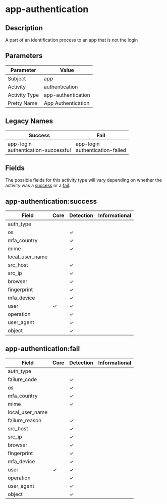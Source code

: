 app-authentication
==================

Description
-----------
A part of an identification process to an app that is not the login

Parameters
----------
| Parameter     | Value              |
| ------------- | ------------------ |
| Subject       | app                |
| Activity      | authentication     |
| Activity Type | app-authentication |
| Pretty Name   | App Authentication |

Legacy Names
------------
| Success                                    | Fail                                   |
| ------------------------------------------ | -------------------------------------- |
| app-login<br>authentication-successful<br> | app-login<br>authentication-failed<br> |

Fields
------

The possible fields for this activity type will vary depending on whether the activity was a [success](#app-authenticationsuccess) or a [fail](#app-authenticationfail).


app-authentication:success
--------------------------

| Field           | Core     | Detection | Informational |
| --------------- | -------- | --------- | ------------- |
| auth_type       |          |           |               |
| os              |          | &#10003;  |               |
| mfa_country     |          | &#10003;  |               |
| mime            |          | &#10003;  |               |
| local_user_name |          |           |               |
| src_host        |          | &#10003;  |               |
| src_ip          |          | &#10003;  |               |
| browser         |          | &#10003;  |               |
| fingerprint     |          | &#10003;  |               |
| mfa_device      |          | &#10003;  |               |
| user            | &#10003; | &#10003;  |               |
| operation       |          | &#10003;  |               |
| user_agent      |          | &#10003;  |               |
| object          |          | &#10003;  |               |

app-authentication:fail
-----------------------

| Field           | Core     | Detection | Informational |
| --------------- | -------- | --------- | ------------- |
| auth_type       |          |           |               |
| failure_code    |          | &#10003;  |               |
| os              |          | &#10003;  |               |
| mfa_country     |          | &#10003;  |               |
| mime            |          | &#10003;  |               |
| local_user_name |          |           |               |
| failure_reason  |          | &#10003;  |               |
| src_host        |          | &#10003;  |               |
| src_ip          |          | &#10003;  |               |
| browser         |          | &#10003;  |               |
| fingerprint     |          | &#10003;  |               |
| mfa_device      |          | &#10003;  |               |
| user            | &#10003; | &#10003;  |               |
| operation       |          | &#10003;  |               |
| user_agent      |          | &#10003;  |               |
| object          |          | &#10003;  |               |